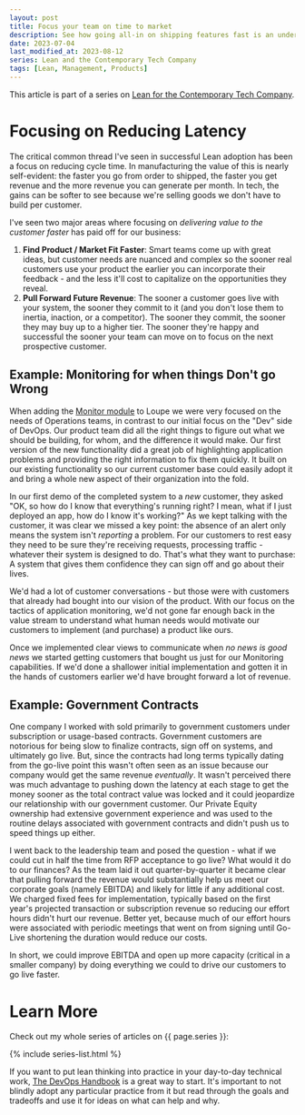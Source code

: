 ```yaml
---
layout: post
title: Focus your team on time to market
description: See how going all-in on shipping features fast is an under-used super power that boosts revenue and drives growth for your business.
date: 2023-07-04
last_modified_at: 2023-08-12
series: Lean and the Contemporary Tech Company
tags: [Lean, Management, Products]
---
```


This article is part of a series on [Lean for the Contemporary Tech Company](lean-for-the-contemporary-tech-company).

# Focusing on Reducing Latency

The critical common thread I've seen in successful Lean adoption has been a focus on reducing cycle time. In manufacturing the value of this is nearly self-evident: the faster you go from order to shipped, the faster you get revenue and the more revenue you can generate per month.  In tech, the gains can be softer to see because we're selling goods we don't have to build per customer.  

I've seen two major areas where focusing on _delivering value to the customer faster_ has paid off for our business:

1. **Find Product / Market Fit Faster**: Smart teams come up with great ideas, but customer needs are nuanced and complex so the sooner real customers use your product the earlier you can incorporate their feedback - and the less it'll cost to capitalize on the opportunities they reveal.
2. **Pull Forward Future Revenue**: The sooner a customer goes live with your system, the sooner they commit to it (and you don't lose them to inertia, inaction, or a competitor).  The sooner they commit, the sooner they may buy up to a higher tier.  The sooner they're happy and successful the sooner your team can move on to focus on the next prospective customer.

## Example: Monitoring for when things Don't go Wrong

When adding the [Monitor module](https://onloupe.com/products/monitor/) to Loupe we were very focused on the needs of Operations teams, in contrast to our initial focus on the "Dev" side of DevOps.  Our product team did all the right things to figure out what we should be building, for whom, and the difference it would make.  Our first version of the new functionality did a great job of highlighting application problems and providing the right information to fix them quickly.  It built on our existing functionality so our current customer base could easily adopt it and bring a whole new aspect of their organization into the fold.

In our first demo of the completed system to a _new_ customer, they asked "OK, so how do I know that everything's running right? I mean, what if I just deployed an app, how do I know it's working?" As we kept talking with the customer, it was clear we missed a key point: the absence of an alert only means the system isn't _reporting_ a problem.  For our customers to rest easy they need to be sure they're receiving requests, processing traffic - whatever their system is designed to do.  That's what they want to purchase: A system that gives them confidence they can sign off and go about their lives.

We'd had a lot of customer conversations - but those were with customers that already had bought into our vision of the product.  With our focus on the tactics of application monitoring, we'd not gone far enough back in the value stream to understand what human needs would motivate our customers to implement (and purchase) a product like ours.

Once we implemented clear views to communicate when _no news is good news_ we started getting customers that bought us just for our Monitoring capabilities.  If we'd done a shallower initial implementation and gotten it in the hands of customers earlier we'd have brought forward a lot of revenue.

## Example: Government Contracts 

One company I worked with sold primarily to government customers under subscription or usage-based contracts.  Government customers are notorious for being slow to finalize contracts, sign off on systems, and ultimately go live.  But, since the contracts had long terms typically dating from the go-live point this wasn't often seen as an issue because our company would get the same revenue _eventually_.  It wasn't perceived there was much advantage to pushing down the latency at each stage to get the money sooner as the total contract value was locked and it could jeopardize our relationship with our government customer.  Our Private Equity ownership had extensive government experience and was used to the routine delays associated with government contracts and didn't push us to speed things up either.

I went back to the leadership team and posed the question - what if we could cut in half the time from RFP acceptance to go live?  What would it do to our finances?  As the team laid it out quarter-by-quarter it became clear that pulling forward the revenue would substantially help us meet our corporate goals (namely EBITDA) and likely for little if any additional cost.  We charged fixed fees for implementation, typically based on the first year's projected transaction or subscription revenue so reducing our effort hours didn't hurt our revenue.  Better yet, because much of our effort hours were associated with periodic meetings that went on from signing until Go-Live shortening the duration would reduce our costs.

In short, we could improve EBITDA and open up more capacity (critical in a smaller company) by doing everything we could to drive our customers to go live faster.

# Learn More

Check out my whole series of articles on {{ page.series }}:

{% include series-list.html %}

If you want to put lean thinking into practice in your day-to-day technical work, [The DevOps Handbook](https://a.co/d/9lBeOaZ) is a great way to start.  It's important to not blindly adopt any particular practice from it but read through the goals and tradeoffs and use it for ideas on what can help and why.
